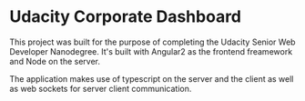 # Udacity Corporate Dashboard

This project was built for the purpose of completing the Udacity Senior Web Developer Nanodegree. It's built with Angular2 as the frontend freamework and Node on the server.

The application makes use of typescript on the server and the client as well as web sockets for server client communication.
